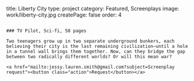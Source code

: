 title: Liberty City
type: project
category: Featured, Screenplays
image: work/liberty-city.jpg
createPage: false
order: 4


~~~

### TV Pilot, Sci-fi, 58 pages

Two teenagers grow up in two separate underground bunkers, each believing their city is the last remaining civilization—until a hole in a tunnel wall brings them together. Now, can they bridge the gap between two radically different worlds? Or will this mean war?

<a href="mailto:jessy.lauren.smith@gmail.com?subject=Screenplay request"><button class="action">Request</button></a>
